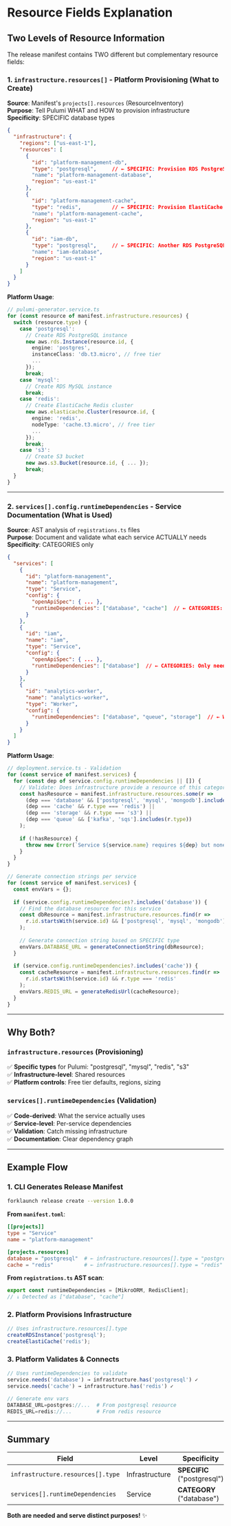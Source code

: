 # Resource Fields Explanation

## Two Levels of Resource Information

The release manifest contains TWO different but complementary resource fields:

### 1. **`infrastructure.resources[]`** - Platform Provisioning (What to Create)

**Source**: Manifest's `projects[].resources` (ResourceInventory)  
**Purpose**: Tell Pulumi WHAT and HOW to provision infrastructure  
**Specificity**: SPECIFIC database types

```json
{
  "infrastructure": {
    "regions": ["us-east-1"],
    "resources": [
      {
        "id": "platform-management-db",
        "type": "postgresql",     // ← SPECIFIC: Provision RDS PostgreSQL
        "name": "platform-management-database",
        "region": "us-east-1"
      },
      {
        "id": "platform-management-cache",
        "type": "redis",          // ← SPECIFIC: Provision ElastiCache Redis
        "name": "platform-management-cache",
        "region": "us-east-1"
      },
      {
        "id": "iam-db",
        "type": "postgresql",     // ← SPECIFIC: Another RDS PostgreSQL
        "name": "iam-database",
        "region": "us-east-1"
      }
    ]
  }
}
```

**Platform Usage**:
```typescript
// pulumi-generator.service.ts
for (const resource of manifest.infrastructure.resources) {
  switch (resource.type) {
    case 'postgresql':
      // Create RDS PostgreSQL instance
      new aws.rds.Instance(resource.id, {
        engine: 'postgres',
        instanceClass: 'db.t3.micro', // free tier
        ...
      });
      break;
    case 'mysql':
      // Create RDS MySQL instance
      break;
    case 'redis':
      // Create ElastiCache Redis cluster
      new aws.elasticache.Cluster(resource.id, {
        engine: 'redis',
        nodeType: 'cache.t3.micro', // free tier
        ...
      });
      break;
    case 's3':
      // Create S3 bucket
      new aws.s3.Bucket(resource.id, { ... });
      break;
  }
}
```

---

### 2. **`services[].config.runtimeDependencies`** - Service Documentation (What is Used)

**Source**: AST analysis of `registrations.ts` files  
**Purpose**: Document and validate what each service ACTUALLY needs  
**Specificity**: CATEGORIES only

```json
{
  "services": [
    {
      "id": "platform-management",
      "name": "platform-management",
      "type": "Service",
      "config": {
        "openApiSpec": { ... },
        "runtimeDependencies": ["database", "cache"]  // ← CATEGORIES: Needs DB and Cache
      }
    },
    {
      "id": "iam",
      "name": "iam",
      "type": "Service",
      "config": {
        "openApiSpec": { ... },
        "runtimeDependencies": ["database"]  // ← CATEGORIES: Only needs DB
      }
    },
    {
      "id": "analytics-worker",
      "name": "analytics-worker",
      "type": "Worker",
      "config": {
        "runtimeDependencies": ["database", "queue", "storage"]  // ← Worker needs DB, Queue, Storage
      }
    }
  ]
}
```

**Platform Usage**:
```typescript
// deployment.service.ts - Validation
for (const service of manifest.services) {
  for (const dep of service.config.runtimeDependencies || []) {
    // Validate: Does infrastructure provide a resource of this category?
    const hasResource = manifest.infrastructure.resources.some(r => 
      (dep === 'database' && ['postgresql', 'mysql', 'mongodb'].includes(r.type)) ||
      (dep === 'cache' && r.type === 'redis') ||
      (dep === 'storage' && r.type === 's3') ||
      (dep === 'queue' && ['kafka', 'sqs'].includes(r.type))
    );
    
    if (!hasResource) {
      throw new Error(`Service ${service.name} requires ${dep} but none provisioned`);
    }
  }
}

// Generate connection strings per service
for (const service of manifest.services) {
  const envVars = {};
  
  if (service.config.runtimeDependencies?.includes('database')) {
    // Find the database resource for this service
    const dbResource = manifest.infrastructure.resources.find(r => 
      r.id.startsWith(service.id) && ['postgresql', 'mysql', 'mongodb'].includes(r.type)
    );
    
    // Generate connection string based on SPECIFIC type
    envVars.DATABASE_URL = generateConnectionString(dbResource);
  }
  
  if (service.config.runtimeDependencies?.includes('cache')) {
    const cacheResource = manifest.infrastructure.resources.find(r => 
      r.id.startsWith(service.id) && r.type === 'redis'
    );
    envVars.REDIS_URL = generateRedisUrl(cacheResource);
  }
}
```

---

## Why Both?

### `infrastructure.resources` (Provisioning)
✅ **Specific types** for Pulumi: "postgresql", "mysql", "redis", "s3"  
✅ **Infrastructure-level**: Shared resources  
✅ **Platform controls**: Free tier defaults, regions, sizing  

### `services[].runtimeDependencies` (Validation)
✅ **Code-derived**: What the service actually uses  
✅ **Service-level**: Per-service dependencies  
✅ **Validation**: Catch missing infrastructure  
✅ **Documentation**: Clear dependency graph  

---

## Example Flow

### 1. CLI Generates Release Manifest

```bash
forklaunch release create --version 1.0.0
```

**From `manifest.toml`**:
```toml
[[projects]]
type = "Service"
name = "platform-management"

[projects.resources]
database = "postgresql"  # ← infrastructure.resources[].type = "postgresql"
cache = "redis"          # ← infrastructure.resources[].type = "redis"
```

**From `registrations.ts` AST scan**:
```typescript
export const runtimeDependencies = [MikroORM, RedisClient];
// ↓ Detected as ["database", "cache"]
```

### 2. Platform Provisions Infrastructure

```typescript
// Uses infrastructure.resources[].type
createRDSInstance('postgresql');
createElastiCache('redis');
```

### 3. Platform Validates & Connects

```typescript
// Uses runtimeDependencies to validate
service.needs('database') → infrastructure.has('postgresql') ✓
service.needs('cache') → infrastructure.has('redis') ✓

// Generate env vars
DATABASE_URL=postgres://...  # From postgresql resource
REDIS_URL=redis://...        # From redis resource
```

---

## Summary

| Field | Level | Specificity | Purpose | Used By |
|-------|-------|-------------|---------|---------|
| `infrastructure.resources[].type` | Infrastructure | **SPECIFIC** ("postgresql") | **Provisioning** | Pulumi Generator |
| `services[].runtimeDependencies` | Service | **CATEGORY** ("database") | **Validation** | Deployment Service |

**Both are needed and serve distinct purposes!** ✨


